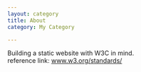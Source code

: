 ```yaml
---
layout: category
title: About 
category: My Category

---
```



Building a static website with W3C in mind.
<br>reference link: www.w3.org/standards/
